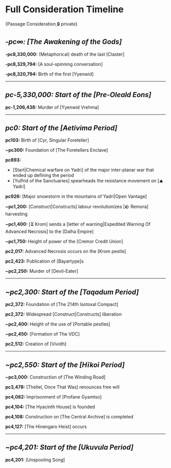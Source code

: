 # Full Consideration Timeline

{Passage Consideration,🔒 private}

## ***-pc∞:** [The Awakening of the Gods]*

**-pc8,330,000:** (Metaphorical) death of the last [Claster]

**-pc8,329,794:** [A soul-spinning conversation]

**-pc8,320,794:** Birth of the first [Yyenwid]

---

## ***pc-5,330,000:** Start of the [Pre-Oleald Eons]*

**pc-1,206,438:** Murder of [Yyenwid Vrehma]

---

## ***pc0:** Start of the [Aetivima Period]*

**pc103:** Birth of [Cyr, Singular Foreteller]

**~pc300:** Foundation of [The Foretellers Enclave]

**pc893:**
- [Start|Chemical warfare on Yadri] of the major inter-planar war that ended up defining the period
- [Yulfrid of the Sanctuaries] spearheads the resistance movement on [⛰️ Yadri]

**pc926:** [Major snowstorm in the mountains of Yadri|Open Vantage]

**~pc1,200:** [Construct|Constructs] labour revolutionizes [🪨 Remora] harvesting

**~pc1,400:** [⏳ Krom] sends a [letter of warning|Expedited Warning Of Advanced Necrosis] to the [Dalha Empire]

**~pc1,750:** Height of power of the [Cremor Credit Union]

**pc2,017:** Advanced Necrosis occurs on the [Krom pestle]

**pc2,423:** Publication of [Bayartype]s

**~pc2,250:** Murder of [Devil-Eater]

---

## ***~pc2,300:** Start of the [Taqadum Period]*

**pc2,372:** Foundation of [The 214th Isotoxal Compact]

**pc2,372:** Widespread [Construct|Constructs] liberation

**~pc2,400:** Height of the use of [Portable pestles]

**~pc2,450:** [Formation of The VDC]

**pc2,512:** Creation of [Vividh]

---

## ***~pc2,550:** Start of the [Hīkoi Period]*

**~pc3,000:** Construction of [The Winding Road]

**pc3,478:** [Theliel, Once That Was] renounces free will

**pc4,082:** Imprisonment of [Profane Gyamtso]

**pc4,104:** [The Hyacinth House] is founded

**pc4,108:** Construction on [The Central Archive] is completed

**pc4,127:** [The Hinengaro Heist] occurs

---

## ***~pc4,201:** Start of the [Ukuvula Period]*

**pc4,201:** [Unspooling Song]